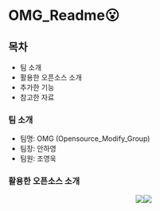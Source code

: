 # OMG_Readme:open_mouth:


## 목차
  - 팀 소개
  - 활용한 오픈소스 소개
  - 추가한 기능
  - 참고한 자료


### 팀 소개
  - 팀명: OMG (Opensource_Modify_Group)  
  - 팀장: 안하영
  - 팀원: 조영욱

### 활용한 오픈소스 소개
 <dir align="center">
     <img src="https://img.shields.io/badge/Blender-E87D0D?style=flat&logo=Blender&logoColor=white"/><img src="https://img.shields.io/badge/Audacity-0000CC?style=flat&logo=Audacity&logoColor=white"/>
